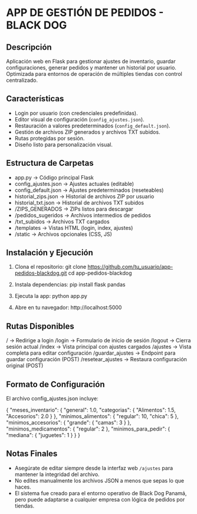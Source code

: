# APP DE GESTIÓN DE PEDIDOS - BLACK DOG

Descripción
-----------
Aplicación web en Flask para gestionar ajustes de inventario, guardar configuraciones, generar pedidos y mantener un historial por usuario. Optimizada para entornos de operación de múltiples tiendas con control centralizado.

Características
---------------
- Login por usuario (con credenciales predefinidas).
- Editor visual de configuración (`config_ajustes.json`).
- Restauración a valores predeterminados (`config_default.json`).
- Gestión de archivos ZIP generados y archivos TXT subidos.
- Rutas protegidas por sesión.
- Diseño listo para personalización visual.

Estructura de Carpetas
----------------------
- app.py                      → Código principal Flask
- config_ajustes.json         → Ajustes actuales (editable)
- config_default.json         → Ajustes predeterminados (reseteables)
- historial_zips.json         → Historial de archivos ZIP por usuario
- historial_txt.json          → Historial de archivos TXT subidos
- /ZIPS_GENERADOS             → ZIPs listos para descargar
- /pedidos_sugeridos          → Archivos intermedios de pedidos
- /txt_subidos                → Archivos TXT cargados
- /templates                  → Vistas HTML (login, index, ajustes)
- /static                     → Archivos opcionales (CSS, JS)

Instalación y Ejecución
-----------------------
1. Clona el repositorio:
   git clone https://github.com/tu_usuario/app-pedidos-blackdog.git
   cd app-pedidos-blackdog

2. Instala dependencias:
   pip install flask pandas

3. Ejecuta la app:
   python app.py

4. Abre en tu navegador:
   http://localhost:5000

Rutas Disponibles
-----------------
/                   → Redirige a login
/login              → Formulario de inicio de sesión
/logout             → Cierra sesión actual
/index              → Vista principal con ajustes cargados
/ajustes            → Vista completa para editar configuración
/guardar_ajustes    → Endpoint para guardar configuración (POST)
/resetear_ajustes   → Restaura configuración original (POST)

Formato de Configuración
-------------------------
El archivo config_ajustes.json incluye:

{
  "meses_inventario": {
    "general": 1.0,
    "categorias": {
      "Alimentos": 1.5,
      "Accesorios": 2.0
    }
  },
  "minimos_alimentos": {
    "regular": 10,
    "chica": 5
  },
  "minimos_accesorios": {
    "grande": {
      "camas": 3
    }
  },
  "minimos_medicamentos": {
    "regular": 2
  },
  "minimos_para_pedir": {
    "mediana": {
      "juguetes": 1
    }
  }
}

Notas Finales
-------------
- Asegúrate de editar siempre desde la interfaz web `/ajustes` para mantener la integridad del archivo.
- No edites manualmente los archivos JSON a menos que sepas lo que haces.
- El sistema fue creado para el entorno operativo de Black Dog Panamá, pero puede adaptarse a cualquier empresa con lógica de pedidos por tiendas.

